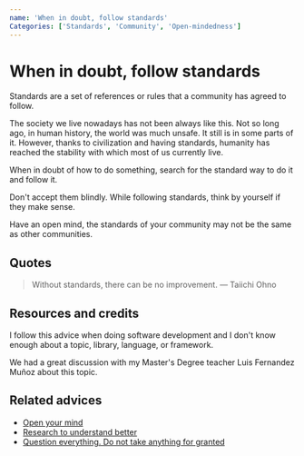 ```yaml
---
name: 'When in doubt, follow standards'
Categories: ['Standards', 'Community', 'Open-mindedness']
---
```

# When in doubt, follow standards

Standards are a set of references or rules that a community has agreed to follow.

The society we live nowadays has not been always like this. Not so long ago, in human history, the world was much unsafe. It still is in some parts of it. However, thanks to civilization and having standards, humanity has reached the stability with which most of us currently live.

When in doubt of how to do something, search for the standard way to do it and follow it.

Don't accept them blindly. While following standards, think by yourself if they make sense.

Have an open mind, the standards of your community may not be the same as other communities.

## Quotes

> Without standards, there can be no improvement. — Taiichi Ohno

## Resources and credits

I follow this advice when doing software development and I don't know enough about a topic, library, language, or framework.

We had a great discussion with my Master's Degree teacher Luis Fernandez Muñoz about this topic.

## Related advices

- [Open your mind](../Open%20your%20mind/index.md)
- [Research to understand better](../Research%20to%20understand%20better/index.md)
- [Question everything. Do not take anything for granted](../Question%20everything.%20Do%20not%20take%20anything%20for%20granted/index.md)